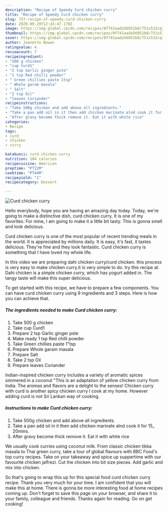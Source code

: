 ```yaml
---
description: "Recipe of Speedy Curd chicken curry"
title: "Recipe of Speedy Curd chicken curry"
slug: 757-recipe-of-speedy-curd-chicken-curry
date: 2020-09-29T12:43:47.170Z
image: https://img-global.cpcdn.com/recipes/0f741aada56051b0/751x532cq70/curd-chicken-curry-recipe-main-photo.jpg
thumbnail: https://img-global.cpcdn.com/recipes/0f741aada56051b0/751x532cq70/curd-chicken-curry-recipe-main-photo.jpg
cover: https://img-global.cpcdn.com/recipes/0f741aada56051b0/751x532cq70/curd-chicken-curry-recipe-main-photo.jpg
author: Jeanette Bowen
ratingvalue: 4
reviewcount: 7
recipeingredient:
- "500 g chicken"
- "cup Curd1"
- "2 tsp Garlic ginger pste"
- "1 tsp Red chilli powder"
- " Green chillies paste 1tsp"
- " Whole garam masala"
- " Salt"
- "2 tsp Oil"
- "leaves Coriander"
recipeinstructions:
- "Take 500g chicken and add above all ingredients."
- "Take a pan add oil in it then add chicken marinate alnd cook it for 15_ 20mins."
- "After gravy become thick remove it. Eat it with white rice"
categories:
- Recipe
tags:
- curd
- chicken
- curry

katakunci: curd chicken curry 
nutrition: 104 calories
recipecuisine: American
preptime: "PT12M"
cooktime: "PT44M"
recipeyield: "1"
recipecategory: Dessert

---
```



![Curd chicken curry](https://img-global.cpcdn.com/recipes/0f741aada56051b0/751x532cq70/curd-chicken-curry-recipe-main-photo.jpg)

Hello everybody, hope you are having an amazing day today. Today, we're going to make a distinctive dish, curd chicken curry. It is one of my favorites. For mine, I am going to make it a little bit tasty. This is gonna smell and look delicious.

Curd chicken curry is one of the most popular of recent trending meals in the world. It is appreciated by millions daily. It is easy, it's fast, it tastes delicious. They're fine and they look fantastic. Curd chicken curry is something that I have loved my whole life.

In this video we are preparing dahi chicken curry/curd chicken. this process is very easy to make chicken curry.it is very simple to do. try this recipe at. Dahi chicken is a simple chicken curry, which has yogurt added in. The tangy taste will make this super delicious.


To get started with this recipe, we have to prepare a few components. You can have curd chicken curry using 9 ingredients and 3 steps. Here is how you can achieve that.

<!--inarticleads1-->

##### The ingredients needed to make Curd chicken curry:

1. Take 500 g chicken
1. Take cup Curd1
1. Prepare 2 tsp Garlic ginger pste
1. Make ready 1 tsp Red chilli powder
1. Take  Green chillies paste 1&#34;tsp
1. Prepare  Whole garam masala
1. Prepare  Salt
1. Take 2 tsp Oil
1. Prepare leaves Coriander


Indian-inspired chicken curry includes a variety of aromatic spices simmered in a coconut &#34;This is an adaptation of yellow chicken curry from India. The aromas and flavors are a delight to the senses! Chicken curry with curd is another spicy chicken curry I cook at my home. However adding curd is not Sri Lankan way of cooking. 

<!--inarticleads2-->

##### Instructions to make Curd chicken curry:

1. Take 500g chicken and add above all ingredients.
1. Take a pan add oil in it then add chicken marinate alnd cook it for 15_ 20mins.
1. After gravy become thick remove it. Eat it with white rice


We usually cook curries using coconut milk. From classic chicken tikka masala to Thai green curry, take a tour of global flavours with BBC Food&#39;s top curry recipes. Take on your takeaway and spice up suppertime with our favourite chicken jalfrezi. Cut the chicken into bit size pieces. Add garlic and mix into chicken. 

So that's going to wrap this up for this special food curd chicken curry recipe. Thank you very much for your time. I am confident that you will make this at home. There is gonna be more interesting food at home recipes coming up. Don't forget to save this page on your browser, and share it to your family, colleague and friends. Thanks again for reading. Go on get cooking!
